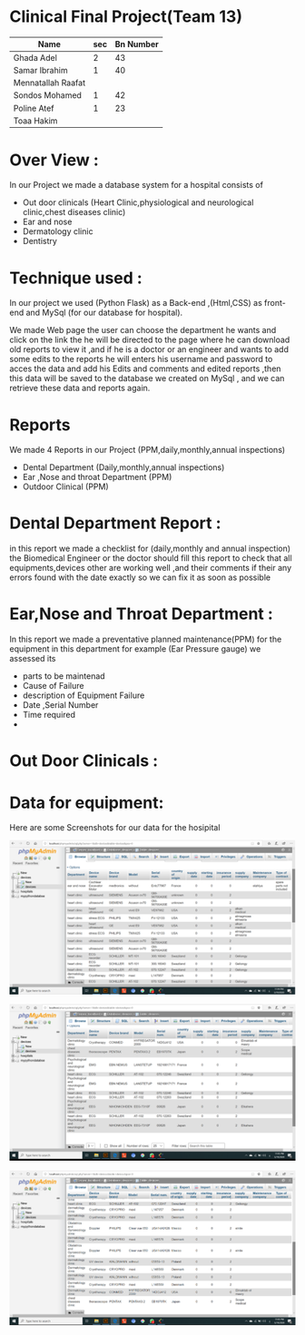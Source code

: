   
 # Clinical Final Project(Team 13)
  | Name | sec |Bn Number
| ------ | ------ |------|
|Ghada Adel |2 |43 |
|Samar Ibrahim|1|40|
|Mennatallah Raafat| | |
|Sondos Mohamed|1|42|
|Poline Atef|1|23|
|Toaa Hakim |  |  |

# Over View :

In our Project we made a database system for a hospital consists of  
  - Out door clinicals (Heart Clinic,physiological and neurological clinic,chest diseases clinic)
  - Ear and nose 
 - Dermatology clinic
 - Dentistry

# Technique used :
In our project we used (Python Flask) as a Back-end ,(Html,CSS) as front-end and MySql (for our database for hospital).

We made  Web page the user can choose the department he wants and click on the link the he will be directed to the page where he can download old reports to view it ,and if he is a doctor or an engineer and wants to add some edits to the reports he will enters his username and password to acces the data and add his Edits and comments and edited reports ,then this data will be saved to the database we created on MySql , and we can retrieve these data and reports again.

# Reports 
We made 4 Reports in our Project (PPM,daily,monthly,annual inspections)

 - Dental Department (Daily,monthly,annual inspections)
 - Ear ,Nose and throat Department (PPM)
 - Outdoor Clinical (PPM)
 
# Dental Department Report :
in this report we made a checklist for (daily,monthly and annual inspection)
the Biomedical Engineer or the doctor should fill this report to check that all equipments,devices other are working well ,and their comments if their any errors found with the date exactly so we can fix it as soon as possible

# Ear,Nose and Throat Department :
In this report we made a preventative planned maintenance(PPM) for the equipment in this department for example (Ear Pressure gauge) we assessed its 
- parts to be maintenad
- Cause of Failure
- description of Equipment Failure
- Date ,Serial Number
- Time required
-

# Out Door Clinicals :




# Data for equipment:
Here are some Screenshots for our data for the hosipital 

![](https://raw.githubusercontent.com/Sondo0sMohamed/Clinical-Final/master/1.PNG?token=AKO3RTZG5LBEVQPYLIWMYJC6ZMZ22)

![](https://raw.githubusercontent.com/Sondo0sMohamed/Clinical-Final/master/2.PNG?token=AKO3RT5SQI7R5QNCBSSYQZS6ZMZ6C)

![](https://raw.githubusercontent.com/Sondo0sMohamed/Clinical-Final/master/3.PNG?token=AKO3RT4E4OUUNSM6FO76YD26ZMZ7M)
